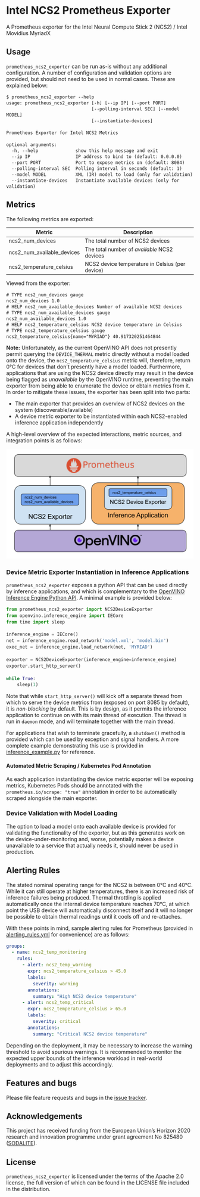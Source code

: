 # Intel NCS2 Prometheus Exporter

A Prometheus exporter for the Intel Neural Compute Stick 2 (NCS2) / Intel Movidius MyriadX

## Usage

`prometheus_ncs2_exporter` can be run as-is without any additional configuration. A number of configuration and
validation options are provided, but should not need to be used in normal cases. These are explained below:

```
$ prometheus_ncs2_exporter --help
usage: prometheus_ncs2_exporter [-h] [--ip IP] [--port PORT]
                                [--polling-interval SEC] [--model MODEL]
                                [--instantiate-devices]

Prometheus Exporter for Intel NCS2 Metrics

optional arguments:
  -h, --help              show this help message and exit
  --ip IP                 IP address to bind to (default: 0.0.0.0)
  --port PORT             Port to expose metrics on (default: 8084)
  --polling-interval SEC  Polling interval in seconds (default: 1)
  --model MODEL           XML (IR) model to load (only for validation)
  --instantiate-devices   Instantiate available devices (only for validation)
```

## Metrics

The following metrics are exported:

| Metric | Description |
|--------|-------------|
| ncs2_num_devices | The total number of NCS2 devices |
| ncs2_num_available_devices | The total number of *available* NCS2 devices |
| ncs2_temperature_celsius | NCS2 device temperature in Celsius (per device) |

Viewed from the exporter:

```
# TYPE ncs2_num_devices gauge
ncs2_num_devices 1.0
# HELP ncs2_num_available_devices Number of available NCS2 devices
# TYPE ncs2_num_available_devices gauge
ncs2_num_available_devices 1.0
# HELP ncs2_temperature_celsius NCS2 device temperature in Celsius
# TYPE ncs2_temperature_celsius gauge
ncs2_temperature_celsius{name="MYRIAD"} 40.917320251464844
```

**Note:** Unfortunately, as the current OpenVINO API does not presently permit querying the `DEVICE_THERMAL` metric
directly without a model loaded onto the device, the `ncs2_temperature_celsius` metric will, therefore, return 0°C for
devices that don't presently have a model loaded. Furthermore, applications that are using the NCS2 device directly
may result in the device being flagged as *unavailable* by the OpenVINO runtime, preventing the main exporter from
being able to enumerate the device or obtain metrics from it. In order to mitigate these issues, the exporter has been
split into two parts:

- The main exporter that provides an overview of NCS2 devices on the system (discoverable/available)
- A device metric exporter to be instantiated within each NCS2-enabled inference application independently

A high-level overview of the expected interactions, metric sources, and integration points is as follows:

![NCS2 Exporter Overview](https://github.com/adaptant-labs/prometheus_ncs2_exporter/blob/master/overview.png?raw=true)

### Device Metric Exporter Instantiation in Inference Applications

`prometheus_ncs2_exporter` exposes a python API that can be used directly by inference applications, and which is
complementary to the [OpenVINO Inference Engine Python API][inference_api]. A minimal example is provided below:

```python
from prometheus_ncs2_exporter import NCS2DeviceExporter
from openvino.inference_engine import IECore
from time import sleep

inference_engine = IECore()
net = inference_engine.read_network('model.xml', 'model.bin')
exec_net = inference_engine.load_network(net, 'MYRIAD')

exporter = NCS2DeviceExporter(inference_engine=inference_engine)
exporter.start_http_server()

while True:
    sleep(1)
```

Note that while `start_http_server()` will kick off a separate thread from which to serve the device metrics from
(exposed on port 8085 by default), it is *non-blocking* by default. This is by design, as it permits the inference
application to continue on with its main thread of execution. The thread is run in `daemon` mode, and will terminate
together with the main thread.

For applications that wish to terminate gracefully, a `shutdown()` method is provided which can be used by exception
and signal handlers. A more complete example demonstrating this use is provided in [inference_example.py][inference_example]
for reference.

#### Automated Metric Scraping / Kubernetes Pod Annotation

As each application instantiating the device metric exporter will be exposing metrics, Kubernetes Pods should be
annotated with the `prometheus.io/scrape: "true"` annotation in order to be automatically scraped alongside the main
exporter.

### Device Validation with Model Loading

The option to load a model onto each available device is provided for
validating the functionality of the exporter, but as this generates work on the device-under-monitoring and, worse,
potentially makes a device unavailable to a service that actually needs it, should never be used in production.

## Alerting Rules

The stated nominal operating range for the NCS2 is between 0°C and 40°C. While it can still operate at higher
temperatures, there is an increased risk of inference failures being produced. Thermal throttling is applied
automatically once the internal device temperature reaches 70°C, at which point the USB device will automatically
disconnect itself and it will no longer be possible to obtain thermal readings until it cools off and re-attaches.

With these points in mind, sample alerting rules for Prometheus (provided in [alerting_rules.yml][alerting_rules]
for convenience) are as follows:

```yaml
groups:
  - name: ncs2_temp_monitoring
    rules:
      - alert: ncs2_temp_warning
        expr: ncs2_temperature_celsius > 45.0
        labels:
          severity: warning
        annotations:
          summary: "High NCS2 device temperature"
      - alert: ncs2_temp_critical
        expr: ncs2_temperature_celsius > 65.0
        labels:
          severity: critical
        annotations:
          summary: "Critical NCS2 device temperature"
```

Depending on the deployment, it may be necessary to increase the warning threshold to avoid spurious warnings. It is
recommended to monitor the expected upper bounds of the inference workload in real-world deployments and to adjust this
accordingly.

## Features and bugs

Please file feature requests and bugs in the [issue tracker][tracker].

## Acknowledgements

This project has received funding from the European Union’s Horizon 2020 research and innovation programme under grant
agreement No 825480 ([SODALITE]).

## License

`prometheus_ncs2_exporter` is licensed under the terms of the Apache 2.0 license, the full
version of which can be found in the LICENSE file included in the distribution.

[tracker]: https://github.com/adaptant-labs/prometheus_ncs2_exporter/issues
[SODALITE]: https://sodalite.eu
[alerting_rules]: https://raw.githubusercontent.com/adaptant-labs/prometheus_ncs2_exporter/master/alerting_rules.yml
[inference_api]: https://docs.openvinotoolkit.org/2021.1/ie_python_api/annotated.html
[inference_example]: https://raw.githubusercontent.com/adaptant-labs/prometheus_ncs2_exporter/master/inference_example.py
